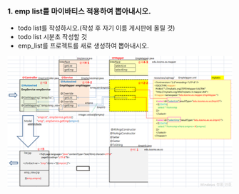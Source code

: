 ### 1. emp list를 마이바티스 적용하여 뽑아내시오.
- todo list를 작성하시오.(작성 후 자기 이름 게시판에 올릴 것)
- todo list 시분초 작성할 것
- emp_list를 프로젝트를 새로 생성하여 뽑아내시오.
  
![그림](2.PNG)
  